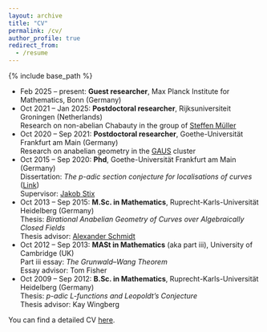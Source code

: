 ```yaml
---
layout: archive
title: "CV"
permalink: /cv/
author_profile: true
redirect_from:
  - /resume
---
```


{% include base_path %}
  * Feb 2025 – present: **Guest researcher**, Max Planck Institute for Mathematics, Bonn (Germany)
  * Oct 2021 – Jan 2025: **Postdoctoral researcher**, Rijksuniversiteit Groningen (Netherlands)\
    Research on non-abelian Chabauty in the group of [Steffen Müller](https://www.rug.nl/staff/steffen.muller/)
  * Oct 2020 – Sep 2021: **Postdoctoral researcher**, Goethe-Universität Frankfurt am Main (Germany)\
    Research on anabelian geometry in the [GAUS](https://crc326gaus.de/) cluster
  * Oct 2015 – Sep 2020: **Phd**, Goethe-Universität Frankfurt am Main (Germany)\
    Dissertation: _The p-adic section conjecture for localisations of curves_ ([Link](https://publikationen.ub.uni-frankfurt.de/files/57431/thesis.pdf))\
    Supervisor: [Jakob Stix](https://www.uni-frankfurt.de/115666234/Prof__Dr__Jakob_Stix)
  * Oct 2013 – Sep 2015: **M.Sc. in Mathematics**, Ruprecht-Karls-Universität Heidelberg (Germany)\
    Thesis: _Birational Anabelian Geometry of Curves over Algebraically Closed Fields_\
    Thesis advisor: [Alexander Schmidt](https://www.mathi.uni-heidelberg.de/~schmidt/)
  * Oct 2012 – Sep 2013: **MASt in Mathematics** (aka part iii), University of Cambridge (UK)\
    Part iii essay: _The Grunwald–Wang Theorem_\
    Essay advisor: Tom Fisher
  * Oct 2009 – Sep 2012: **B.Sc. in Mathematics**, Ruprecht-Karls-Universität Heidelberg (Germany)\
    Thesis: _p-adic L-functions and Leopoldt’s Conjecture_\
    Thesis advisor: Kay Wingberg

You can find a detailed CV [here](/files/cv.pdf).

